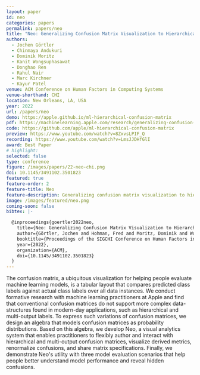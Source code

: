 ```yaml
---
layout: paper
id: neo
categories: papers
permalink: papers/neo
title: "Neo: Generalizing Confusion Matrix Visualization to Hierarchical and Multi-Output Labels"
authors: 
  - Jochen Görtler
  - Chinmaya Andukuri
  - Dominik Moritz
  - Kanit Wongsuphasawat
  - Donghao Ren
  - Rahul Nair
  - Marc Kirchner
  - Kayur Patel
venue: ACM Conference on Human Factors in Computing Systems
venue-shorthand: CHI
location: New Orleans, LA, USA
year: 2022
url: /papers/neo
demo: https://apple.github.io/ml-hierarchical-confusion-matrix
pdf: https://machinelearning.apple.com/research/generalizing-confusion-matrix
code: https://github.com/apple/ml-hierarchical-confusion-matrix
preview: https://www.youtube.com/watch?v=8ZxvsLPIF_Q
recording: https://www.youtube.com/watch?v=LmsJJDHfGlI
award: Best Paper
# highlight:
selected: false
type: conference
figure: /images/papers/22-neo-chi.png
doi: 10.1145/3491102.3501823
featured: true
feature-order: 2
feature-title: Neo
feature-description: Generalizing confusion matrix visualization to hierarchical and multi-output labels
image: /images/featured/neo.png
coming-soon: false
bibtex: |-

  @inproceedings{goertler2022neo,
    title={Neo: Generalizing Confusion Matrix Visualization to Hierarchical and Multi-Output Labels},
    author={Görtler, Jochen and Hohman, Fred and Moritz, Dominik and Wongsuphasawat, Kanit and Ren, Donghao and Nair, Rahul and Kirchner, Marc and Patel, Kayur},
    booktitle={Proceedings of the SIGCHI Conference on Human Factors in Computing Systems},
    year={2022},
    organization={ACM},
    doi={10.1145/3491102.3501823}
  }
---
```

    
The confusion matrix, a ubiquitous visualization for helping people evaluate machine learning models, is a tabular layout that compares predicted class labels against actual class labels over all data instances.
We conduct formative research with machine learning practitioners at Apple and find that conventional confusion matrices do not support more complex data-structures found in modern-day applications, such as hierarchical and multi-output labels.
To express such variations of confusion matrices, we design an algebra that models confusion matrices as probability distributions.
Based on this algebra, we develop Neo, a visual analytics system that enables practitioners to flexibly author and interact with hierarchical and multi-output confusion matrices, visualize derived metrics, renormalize confusions, and share matrix specifications.
Finally, we demonstrate Neo's utility with three model evaluation scenarios that help people better understand model performance and reveal hidden confusions.
